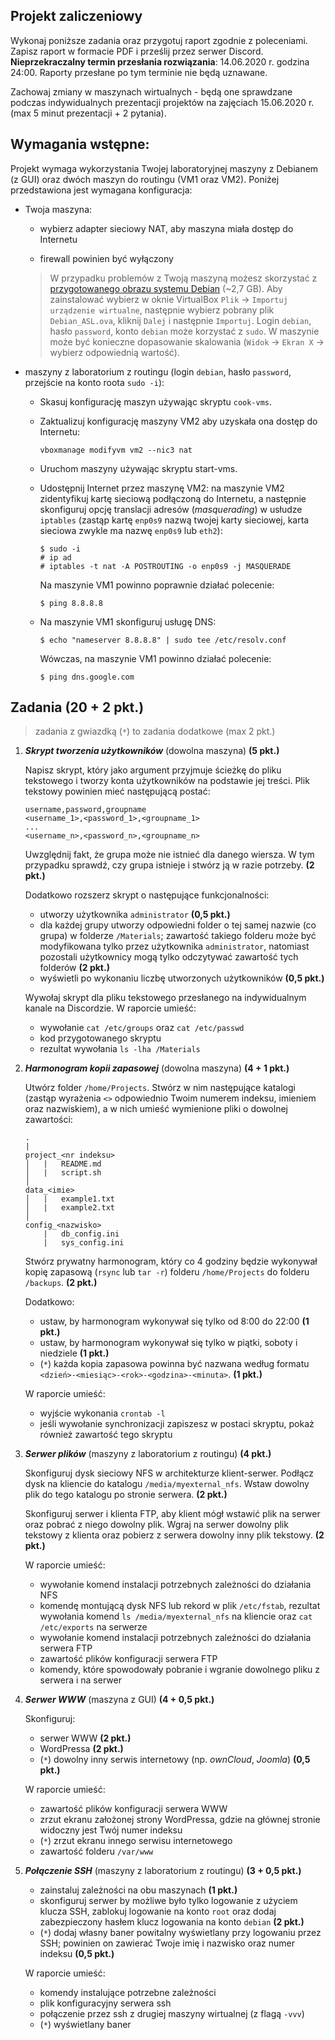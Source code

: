Projekt zaliczeniowy
--------------------

Wykonaj poniższe zadania oraz przygotuj raport zgodnie z poleceniami. Zapisz raport w formacie PDF i prześlij przez serwer Discord. **Nieprzekraczalny termin przesłania rozwiązania**: 14.06.2020 r. godzina 24:00. Raporty przesłane po tym terminie nie będą uznawane.

Zachowaj zmiany w maszynach wirtualnych - będą one sprawdzane podczas indywidualnych prezentacji projektów na zajęciach 15.06.2020 r. (max 5 minut prezentacji + 2 pytania).

## Wymagania wstępne:

   Projekt wymaga wykorzystania Twojej laboratoryjnej maszyny z Debianem (z GUI) oraz dwóch maszyn do routingu (VM1 oraz VM2). Poniżej przedstawiona jest wymagana konfiguracja:

   * Twoja maszyna:

     - wybierz adapter sieciowy NAT, aby maszyna miała dostęp do Internetu

     - firewall powinien być wyłączony

     > W przypadku problemów z Twoją maszyną możesz skorzystać z [przygotowanego obrazu systemu Debian](https://drive.google.com/file/d/1OrX9p3IeBHA9xLjKyeCJnvOacWzhkjvy/view?usp=sharing) (~2,7 GB). Aby zainstalować wybierz w oknie VirtualBox `Plik` -> `Importuj urządzenie wirtualne`, następnie wybierz pobrany plik `Debian_ASL.ova`, kliknij `Dalej` i następnie `Importuj`. Login `debian`, hasło `password`, konto `debian` może korzystać z `sudo`. W maszynie może być konieczne dopasowanie skalowania (`Widok` -> `Ekran X` -> wybierz odpowiednią wartość).

   * maszyny z laboratorium z routingu (login `debian`, hasło `password`, przejście na konto roota `sudo -i`):

     - Skasuj konfigurację maszyn używając skryptu `cook-vms`.

     - Zaktualizuj konfigurację maszyny VM2 aby uzyskała ona dostęp do Internetu:

       ```
       vboxmanage modifyvm vm2 --nic3 nat
       ```

     - Uruchom maszyny używając skryptu start-vms.

     - Udostępnij Internet przez maszynę VM2: na maszynie VM2 zidentyfikuj kartę sieciową podłączoną do Internetu, a następnie skonfiguruj opcję translacji adresów (*masquerading*) w usłudze `iptables` (zastąp kartę `enp0s9` nazwą twojej karty sieciowej, karta sieciowa zwykle ma nazwę `enp0s9` lub `eth2`):

       ```console
       $ sudo -i
       # ip ad
       # iptables -t nat -A POSTROUTING -o enp0s9 -j MASQUERADE
       ```

       Na maszynie VM1 powinno poprawnie działać polecenie:

       ```console
       $ ping 8.8.8.8
       ```

     - Na maszynie VM1 skonfiguruj usługę DNS:

       ```console
       $ echo "nameserver 8.8.8.8" | sudo tee /etc/resolv.conf 
       ```

       Wówczas, na maszynie VM1 powinno działać polecenie:

       ```console
       $ ping dns.google.com
       ```

## Zadania **(20 + 2 pkt.)**

> zadania z gwiazdką (`*`) to zadania dodatkowe (max 2 pkt.)

1. ***Skrypt tworzenia użytkowników*** (dowolna maszyna) **(5 pkt.)**

   Napisz skrypt, który jako argument przyjmuje ścieżkę do pliku tekstowego i tworzy konta użytkowników na podstawie jej treści. Plik tekstowy powinien mieć następującą postać:

   ```
   username,password,groupname
   <username_1>,<password_1>,<groupname_1>
   ...
   <username_n>,<password_n>,<groupname_n>
   ```

   Uwzględnij fakt, że grupa może nie istnieć dla danego wiersza. W tym przypadku sprawdź, czy grupa istnieje i stwórz ją w razie potrzeby. **(2 pkt.)**

   Dodatkowo rozszerz skrypt o następujące funkcjonalności:

   * utworzy użytkownika `administrator` **(0,5 pkt.)**
   * dla każdej grupy utworzy odpowiedni folder o tej samej nazwie (co grupa) w folderze `/Materials`; zawartość takiego folderu może być modyfikowana tylko przez użytkownika `administrator`, natomiast pozostali użytkownicy mogą tylko odczytywać zawartość tych folderów **(2 pkt.)**
   * wyświetli po wykonaniu liczbę utworzonych użytkowników **(0,5 pkt.)**
   
   Wywołaj skrypt dla pliku tekstowego przesłanego na indywidualnym kanale na Discordzie. W raporcie umieść:
   * wywołanie `cat /etc/groups` oraz `cat /etc/passwd`
   * kod przygotowanego skryptu
   * rezultat wywołania `ls -lha /Materials`


2. ***Harmonogram kopii zapasowej*** (dowolna maszyna) **(4 + 1 pkt.)**
   
   Utwórz folder `/home/Projects`. Stwórz w nim następujące katalogi (zastąp wyrażenia `<>` odpowiednio Twoim numerem indeksu, imieniem oraz nazwiskiem), a w nich umieść wymienione pliki o dowolnej zawartości:

   ```
   .
   |
   project_<nr indeksu>
   │   |   README.md
   │   |   script.sh    
   │
   data_<imie>
   │   |   example1.txt
   │   |   example2.txt
   │   
   config_<nazwisko>
       |   db_config.ini
       |   sys_config.ini
   ```

   Stwórz prywatny harmonogram, który co 4 godziny będzie wykonywał kopię zapasową (`rsync` lub `tar -r`) folderu `/home/Projects` do folderu `/backups`. **(2 pkt.)**

   Dodatkowo:
   * ustaw, by harmonogram wykonywał się tylko od 8:00 do 22:00 **(1 pkt.)**
   * ustaw, by harmonogram wykonywał się tylko
   w piątki, soboty i niedziele **(1 pkt.)**
   * (`*`) każda kopia zapasowa powinna być nazwana według formatu `<dzień>-<miesiąc>-<rok>-<godzina>-<minuta>`. **(1 pkt.)**

   W raporcie umieść:
   * wyjście wykonania `crontab -l`
   * jeśli wywołanie synchronizacji zapiszesz w postaci skryptu, pokaż również zawartość tego skryptu

3. ***Serwer plików*** (maszyny z laboratorium z routingu) **(4 pkt.)**

   Skonfiguruj dysk sieciowy NFS w architekturze klient-serwer. Podłącz dysk na kliencie do katalogu `/media/myexternal_nfs`. Wstaw dowolny plik do tego katalogu po stronie serwera. **(2 pkt.)**

   Skonfiguruj serwer i klienta FTP, aby klient mógł wstawić plik na serwer oraz pobrać z niego dowolny plik. Wgraj na serwer dowolny plik tekstowy z klienta oraz pobierz z serwera dowolny inny plik tekstowy. **(2 pkt.)**

   W raporcie umieść:
   * wywołanie komend instalacji potrzebnych zależności do działania NFS
   * komendę montującą dysk NFS lub rekord w plik `/etc/fstab`, rezultat wywołania komend `ls /media/myexternal_nfs` na kliencie oraz `cat /etc/exports` na serwerze
   * wywołanie komend instalacji potrzebnych zależności do działania serwera FTP
   * zawartość plików konfiguracji serwera FTP
   * komendy, które spowodowały pobranie i wgranie dowolnego pliku z serwera i na serwer

4. ***Serwer WWW*** (maszyna z GUI) **(4 + 0,5 pkt.)**

   Skonfiguruj:
   * serwer WWW **(2 pkt.)**
   * WordPressa **(2 pkt.)**
   * (`*`) dowolny inny serwis internetowy (np. *ownCloud*, *Joomla*) **(0,5 pkt.)**

   W raporcie umieść:
   * zawartość plików konfiguracji serwera WWW
   * zrzut ekranu założonej strony WordPressa, gdzie na głównej stronie widoczny jest Twój numer indeksu
   * (`*`) zrzut ekranu innego serwisu internetowego
   * zawartość folderu `/var/www`

5. ***Połączenie SSH*** (maszyny z laboratorium z routingu) **(3 + 0,5 pkt.)**

   * zainstaluj zależności na obu maszynach **(1 pkt.)**
   * skonfiguruj serwer by możliwe było tylko logowanie z użyciem klucza SSH, zablokuj logowanie na konto `root` oraz dodaj zabezpieczony hasłem klucz logowania na konto `debian` **(2 pkt.)**
   * (`*`) dodaj własny baner powitalny wyświetlany przy logowaniu przez SSH; powinien on zawierać Twoje imię i nazwisko oraz numer indeksu **(0,5 pkt.)**

   W raporcie umieść:
   * komendy instalujące potrzebne zależności
   * plik konfiguracyjny serwera ssh
   * połączenie przez ssh z drugiej maszyny wirtualnej (z flagą `-vvv`)
   * (`*`) wyświetlany baner
